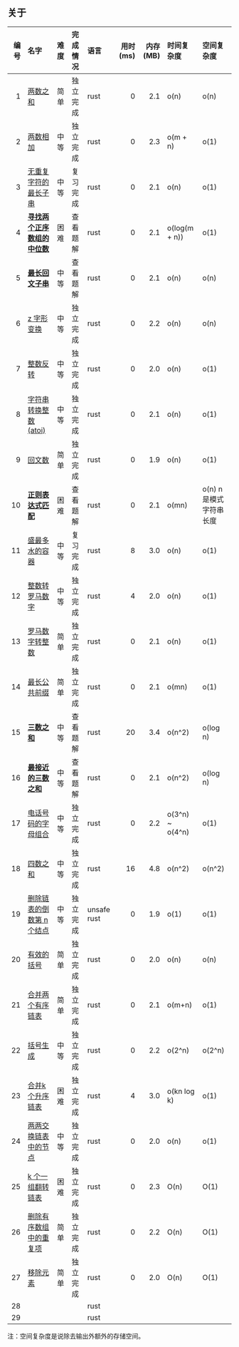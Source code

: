 ## 关于

| 编号 | 名字                                                                                 | 难度 | 完成情况 | 语言        | 用时(ms) | 内存(MB) | 时间复杂度      | 空间复杂度             |
|-----:|:-------------------------------------------------------------------------------------|:-----|:---------|:------------|---------:|---------:|:----------------|:-----------------------|
|    1 | [两数之和](./0001.two-sum.rust/src/lib.rs)                                           | 简单 | 独立完成 | rust        |        0 |      2.1 | o(n)            | o(n)                   |
|    2 | [两数相加](./0002.add-two-numbers.rust/src/lib.rs)                                   | 中等 | 独立完成 | rust        |        0 |      2.3 | o(m + n)        | o(1)                   |
|    3 | [无重复字符的最长子串](./0003.length-of-longest-substring.rust/src/lib.rs)           | 中等 | 复习完成 | rust        |        0 |      2.1 | o(n)            | o(1)                   |
|    4 | [**寻找两个正序数组的中位数**](./0004.median-of-two-sorted-arrays.rust/src/lib.rs)   | 困难 | 查看题解 | rust        |        0 |      2.1 | o(log(m + n))   | o(1)                   |
|    5 | [**最长回文子串**](./0005.longest-palindromic-substring.rust/src/lib.rs)             | 中等 | 查看题解 | rust        |        0 |      2.1 | o(n)            | o(n)                   |
|    6 | [z 字形变换](./0006.zigzag-conversion.rust/src/lib.rs)                               | 中等 | 独立完成 | rust        |        0 |      2.2 | o(n)            | o(n)                   |
|    7 | [整数反转](./0007.reverse-integer.rust/src/lib.rs)                                   | 中等 | 独立完成 | rust        |        0 |      2.0 | o(n)            | o(1)                   |
|    8 | [字符串转换整数 (atoi)](./0008.string-to-integer-atoi.rust/src/lib.rs)               | 中等 | 独立完成 | rust        |        0 |      2.1 | o(n)            | o(1)                   |
|    9 | [回文数](./0009.palindrome-number.rust/src/lib.rs)                                   | 简单 | 独立完成 | rust        |        0 |      1.9 | o(n)            | o(1)                   |
|   10 | [**正则表达式匹配**](./0010.regular-expression-matching.rust/src/lib.rs)             | 困难 | 查看题解 | rust        |        0 |      2.1 | o(mn)           | o(n) n是模式字符串长度 |
|   11 | [盛最多水的容器](./0011.container-with-most-water.rust/src/lib.rs)                   | 中等 | 复习完成 | rust        |        8 |      3.0 | o(n)            | o(1)                   |
|   12 | [整数转罗马数字](./0012.integer-to-roman.rust/src/lib.rs)                            | 中等 | 独立完成 | rust        |        4 |      2.0 | o(n)            | o(1)                   |
|   13 | [罗马数字转整数](./0013.roman-to-integer.rust/src/lib.rs)                            | 简单 | 独立完成 | rust        |        0 |      2.1 | o(n)            | o(1)                   |
|   14 | [最长公共前缀](./0014.longest-common-prefix.rust/src/lib.rs)                         | 简单 | 独立完成 | rust        |        0 |      2.1 | o(mn)           | o(1)                   |
|   15 | [**三数之和**](./0015.3sum.rust/src/lib.rs)                                          | 中等 | 查看题解 | rust        |       20 |      3.4 | o(n^2)          | o(log n)               |
|   16 | [**最接近的三数之和**](./0016.3sum-closest.rust/src/lib.rs)                          | 中等 | 查看题解 | rust        |        0 |      2.1 | o(n^2)          | o(log n)               |
|   17 | [电话号码的字母组合](./0017.letter-combinations-of-a-phone-number.rust/src/lib.rs)   | 中等 | 独立完成 | rust        |        0 |      2.2 | o(3^n) ~ o(4^n) | o(1)                   |
|   18 | [四数之和](./0018.4sum.rust/src/lib.rs)                                              | 中等 | 独立完成 | rust        |       16 |      4.8 | o(n^2)          | o(n^2)                 |
|   19 | [删除链表的倒数第 n 个结点](./0019.remove-nth-node-from-end-of-list.rust/src/lib.rs) | 中等 | 独立完成 | unsafe rust |        0 |      1.9 | o(1)            | o(1)                   |
|   20 | [有效的括号](./0020.valid-parentheses.rust/src/lib.rs)                               | 简单 | 独立完成 | rust        |        0 |      2.0 | o(n)            | o(n)                   |
|   21 | [合并两个有序链表](./0021.merge-two-sorted-lists.rust/src/lib.rs)                    | 简单 | 独立完成 | rust        |        0 |      2.1 | o(m+n)          | o(1)                   |
|   22 | [括号生成](./0022.generate-parentheses.rust/src/lib.rs)                              | 中等 | 独立完成 | rust        |        0 |      2.2 | o(2^n)          | o(2^n)                 |
|   23 | [合并k个升序链表](./0023.merge-k-sorted-lists.rust/src/lib.rs)                       | 困难 | 独立完成 | rust        |        4 |      3.0 | o(kn log k)     | o(1)                   |
|   24 | [两两交换链表中的节点](./0024.swap-nodes-in-pairs.rust/src/lib.rs)                   | 中等 | 独立完成 | rust        |        0 |      2.0 | o(n)            | o(1)                   |
|   25 | [k 个一组翻转链表](./0025.reverse-nodes-in-k-group.rust/src/lib.rs)                  | 困难 | 独立完成 | rust        |        0 |      2.3 | O(n)            | O(1)                   |
|   26 | [删除有序数组中的重复项](./0026.remove-duplicates-from-sorted-array.rust/src/lib.rs) | 简单 | 独立完成 | rust        |        0 |      2.2 | O(n)            | O(1)                   |
|   27 | [移除元素](./0027.remove-element.rust/src/lib.rs)                                    | 简单 | 独立完成 | rust        |        0 |      2.0 | O(n)            | O(1)                   |
|   28 | [](./0028..rust/src/lib.rs)                                                          |      |          | rust        |          |          |                 |                        |
|   29 | [](./0029..rust/src/lib.rs)                                                          |      |          | rust        |          |          |                 |                        |

注：空间复杂度是说除去输出外额外的存储空间。

